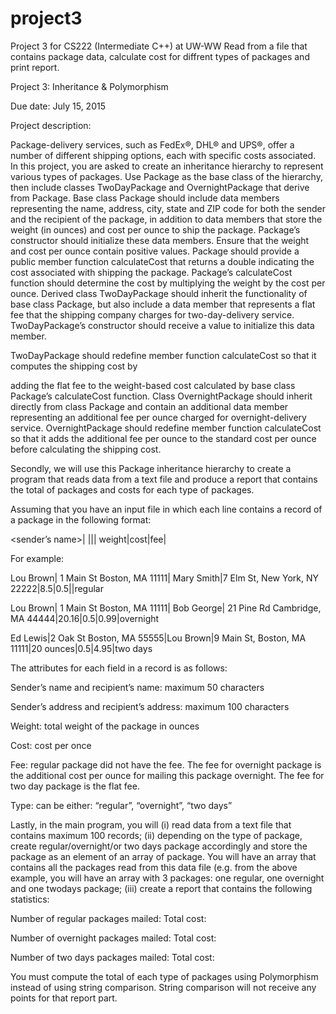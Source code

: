 # project3

Project 3 for CS222 (Intermediate C++) at UW-WW
Read from a file that contains package data, calculate cost for diffrent types of packages and print report. 


Project 3: Inheritance & Polymorphism

Due date: July 15, 2015

Project description:

Package-delivery services, such as FedEx®, DHL® and UPS®, offer a number of different shipping options, each with specific costs associated. In this project, you are asked to create an inheritance hierarchy to represent various types of packages. Use Package as the base class of the hierarchy, then include classes TwoDayPackage and OvernightPackage that derive from Package. Base class Package should include data members representing the name, address, city, state and ZIP code for both the sender and the recipient of the package, in addition to data members that store the weight (in ounces) and cost per ounce to ship the package. Package’s constructor should initialize these data members. Ensure that the weight and cost per ounce contain positive values. Package should provide a public member function calculateCost that returns a double indicating the cost associated with shipping the package. Package’s calculateCost function should determine the cost by multiplying the weight by the cost per ounce. Derived class TwoDayPackage should inherit the functionality of base class Package, but also include a data member that represents a flat fee that the shipping company charges for two-day-delivery service. TwoDayPackage’s constructor should receive a value to initialize this data member.

TwoDayPackage should redefine member function calculateCost so that it computes the shipping cost by

adding the flat fee to the weight-based cost calculated by base class Package’s calculateCost function. Class OvernightPackage should inherit directly from class Package and contain an additional data member representing an additional fee per ounce charged for overnight-delivery service. OvernightPackage should redefine member function calculateCost so that it adds the additional fee per ounce to the standard cost per ounce before calculating the shipping cost.

Secondly, we will use this Package inheritance hierarchy to create a program that reads data from a text file and produce a report that contains the total of packages and costs for each type of packages.

Assuming that you have an input file in which each line contains a record of a package in the following format:

<sender’s name>| ||| weight|cost|fee|

For example:

Lou Brown| 1 Main St Boston, MA 11111| Mary Smith|7 Elm St, New York, NY 22222|8.5|0.5||regular

Lou Brown| 1 Main St Boston, MA 11111| Bob George| 21 Pine Rd Cambridge, MA 44444|20.16|0.5|0.99|overnight

Ed Lewis|2 Oak St Boston, MA 55555|Lou Brown|9 Main St, Boston, MA 11111|20 ounces|0.5|4.95|two days

The attributes for each field in a record is as follows:

Sender’s name and recipient’s name: maximum 50 characters

Sender’s address and recipient’s address: maximum 100 characters

Weight: total weight of the package in ounces

Cost: cost per once

Fee: regular package did not have the fee. The fee for overnight package is the additional cost per ounce for mailing this package overnight. The fee for two day package is the flat fee.

Type: can be either: “regular”, “overnight”, “two days”

Lastly, in the main program, you will (i) read data from a text file that contains maximum 100 records; (ii) depending on the type of package, create regular/overnight/or two days package accordingly and store the package as an element of an array of package. You will have an array that contains all the packages read from this data file (e.g. from the above example, you will have an array with 3 packages: one regular, one overnight and one twodays package; (iii) create a report that contains the following statistics:

Number of regular packages mailed:	Total cost:

Number of overnight packages mailed:	Total cost:

Number of two days packages mailed:	Total cost:

You must compute the total of each type of packages using Polymorphism instead of using string comparison. String comparison will not receive any points for that report part.
